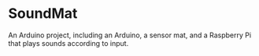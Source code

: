 # SoundMat
An Arduino project, including an Arduino, a sensor mat, and a Raspberry Pi that plays sounds according to input.
